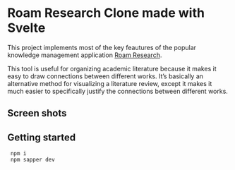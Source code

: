 # Roam Research Clone made with Svelte

<p>This project implements most of the key feautures of the popular knowledge management application <a href="https://roamresearch.com/">Roam Research</a>. </p>

<p>This tool is useful for organizing academic literature because it makes it easy to draw connections between different works. It’s basically an alternative method for visualizing a literature review, except it makes it much easier to specifically justify the connections between different works.</p>

## Screen shots



## Getting started

```
 npm i    
 npm sapper dev  
```
